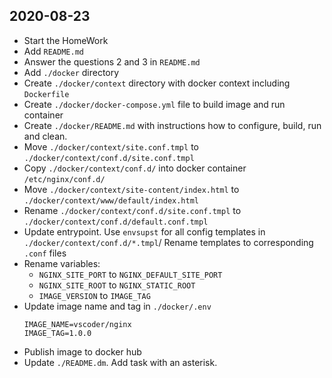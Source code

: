 ## 2020-08-23

- Start the HomeWork
- Add `README.md`
- Answer the questions 2 and 3 in `README.md`
- Add `./docker` directory
- Create `./docker/context` directory with docker context including `Dockerfile`
- Create `./docker/docker-compose.yml` file to build image and run container
- Create `./docker/README.md` with instructions how to configure, build, run and clean.
- Move `./docker/context/site.conf.tmpl` to `./docker/context/conf.d/site.conf.tmpl`
- Copy `./docker/context/conf.d/` into docker container `/etc/nginx/conf.d/`
- Move `./docker/context/site-content/index.html` to `./docker/context/www/default/index.html`
- Rename `./docker/context/conf.d/site.conf.tmpl` to `./docker/context/conf.d/default.conf.tmpl`
- Update entrypoint. Use `envsupst` for all config templates in `./docker/context/conf.d/*.tmpl`/ Rename templates to corresponding `.conf` files
- Rename variables:
  - `NGINX_SITE_PORT` to `NGINX_DEFAULT_SITE_PORT`
  - `NGINX_SITE_ROOT` to `NGINX_STATIC_ROOT`
  - `IMAGE_VERSION` to `IMAGE_TAG`
- Update image name and tag in `./docker/.env`
  ```shell
  IMAGE_NAME=vscoder/nginx
  IMAGE_TAG=1.0.0
  ```
- Publish image to docker hub
- Update `./README.dm`. Add task with an asterisk.
